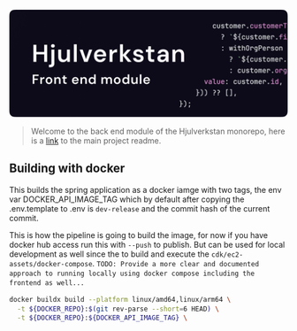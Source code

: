 ![Hjulverkstan header"](https://raw.githubusercontent.com/Hjulverkstan/.github/images/hjulverkstan-banner-web.png)

> Welcome to the back end module of the Hjulverkstan monorepo, here is a [link](../README.md) to the main project readme.

## Building with docker

This builds the spring application as a docker iamge with two tags, the env var DOCKER_API_IMAGE_TAG which by default after copying the .env.template to .env is `dev-release` and the commit hash of the current commit.

This is how the pipeline is going to build the image, for now if you have docker hub access run this with `--push` to publish. But can be used for local development as well since the to build and execute the `cdk/ec2-assets/docker-compose`. `TODO: Provide a more clear and documented approach to running locally using docker compose including the frontend as well...`


```bash
docker buildx build --platform linux/amd64,linux/arm64 \
  -t ${DOCKER_REPO}:$(git rev-parse --short=6 HEAD) \
  -t ${DOCKER_REPO}:${DOCKER_API_IMAGE_TAG} \
```
